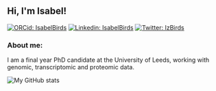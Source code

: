 ## Hi, I'm Isabel!

[![ORCid: IsabelBirds](https://img.shields.io/badge/ORCiD-Isabel%20Birds-green&)](https://orcid.org/0000-0001-8173-3879)
[![Linkedin: IsabelBirds](https://img.shields.io/badge/-IsabelBirds-blue?style=flat-square&logo=Linkedin&logoColor=white&link=https://www.linkedin.com/in/isabel-birds-90ab05123/)](https://www.linkedin.com/in/isabel-birds-90ab05123/)
[![Twitter: IzBirds](https://img.shields.io/twitter/follow/IzBirds?style=social)](https://twitter.com/IzBirds)

### About me:

I am a final year PhD candidate at the University of Leeds, working with genomic, transcriptomic and proteomic data. 

![My GitHub stats](https://github-readme-stats.vercel.app/api?username=IsabelBirds&count_private=true&show_icons=true&theme=vue&hide_rank=TRUE)
